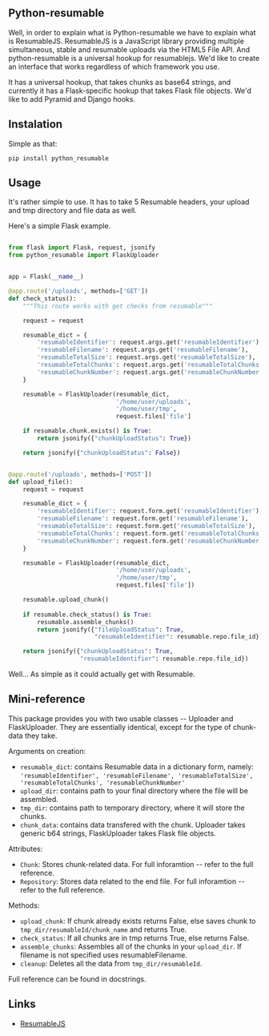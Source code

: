 ## Python-resumable

Well, in order to explain what is Python-resumable we have to explain what is ResumableJS. ResumableJS is a JavaScript library providing multiple simultaneous, stable and resumable uploads via the HTML5 File API. And python-resumable is a universal hookup for resumablejs. We'd like to create an interface that works regardless of which framework you use.

It has a universal hookup, that takes chunks as base64 strings, and currently it has a Flask-specific hookup that takes Flask file objects. We'd like to add Pyramid and Django hooks.

## Instalation

Simple as that:

```
pip install python_resumable
```

## Usage

It's rather simple to use. It has to take 5 Resumable headers, your upload and tmp directory and file data as well.

Here's a simple Flask example.

```python

from flask import Flask, request, jsonify
from python_resumable import FlaskUploader


app = Flask(__name__)

@app.route('/uploads', methods=['GET'])
def check_status():
    """This route works with get checks from resumable"""

    request = request

    resumable_dict = {
        'resumableIdentifier': request.args.get('resumableIdentifier'),
        'resumableFilename': request.args.get('resumableFilename'),
        'resumableTotalSize': request.args.get('resumableTotalSize'),
        'resumableTotalChunks': request.args.get('resumableTotalChunks'),
        'resumableChunkNumber': request.args.get('resumableChunkNumber')
    }

    resumable = FlaskUploader(resumable_dict,
                              '/home/user/uploads',
                              '/home/user/tmp',
                              request.files['file']

    if resumable.chunk.exists() is True:
        return jsonify({"chunkUploadStatus": True})

    return jsonify({"chunkUploadStatus": False})


@app.route('/uploads', methods=['POST'])
def upload_file():
    request = request

    resumable_dict = {
        'resumableIdentifier': request.form.get('resumableIdentifier'),
        'resumableFilename': request.form.get('resumableFilename'),
        'resumableTotalSize': request.form.get('resumableTotalSize'),
        'resumableTotalChunks': request.form.get('resumableTotalChunks'),
        'resumableChunkNumber': request.form.get('resumableChunkNumber')
    }

    resumable = FlaskUploader(resumable_dict,
                              '/home/user/uploads',
                              '/home/user/tmp',
                              request.files['file'])

    resumable.upload_chunk()
    
    if resumable.check_status() is True:
        resumable.assemble_chunks()
        return jsonify({"fileUploadStatus": True,
                        "resumableIdentifier": resumable.repo.file_id})

    return jsonify({"chunkUploadStatus": True,
                    "resumableIdentifier": resumable.repo.file_id})
```

Well... As simple as it could actually get with Resumable.

## Mini-reference

This package provides you with two usable classes -- Uploader and FlaskUploader. They are essentially identical, except for the type of chunk-data they take.

Arguments on creation:

* ```resumable_dict```: contains Resumable data in a dictionary form, namely: ```'resumableIdentifier', 'resumableFilename', 'resumableTotalSize', 'resumableTotalChunks', 'resumableChunkNumber'```
* ```upload_dir```: contains path to your final directory where the file will be assembled.
* ```tmp_dir```: contains path to temporary directory, where it will store the chunks.
* ```chunk_data```: contains data transfered with the chunk. Uploader takes generic b64 strings, FlaskUploader takes Flask file objects.

Attributes:

* ```Chunk```: Stores chunk-related data. For full inforamtion -- refer to the full reference.
* ```Repository```: Stores data related to the end file. For full inforamtion -- refer to the full reference.

Methods:

* ```upload_chunk```: If chunk already exists returns False, else saves chunk to ```tmp_dir/resumableId/chunk_name``` and returns True.
* ```check_status```: If all chunks are in tmp returns True, else returns False.
* ```assemble_chunks```: Assembles all of the chunks in your ```upload_dir```. If filename is not specified uses resumableFilename.
* ```cleanup```: Deletes all the data from ```tmp_dir/resumableId```.


Full reference can be found in docstrings.


## Links

* [ResumableJS](http://www.resumablejs.com/)
